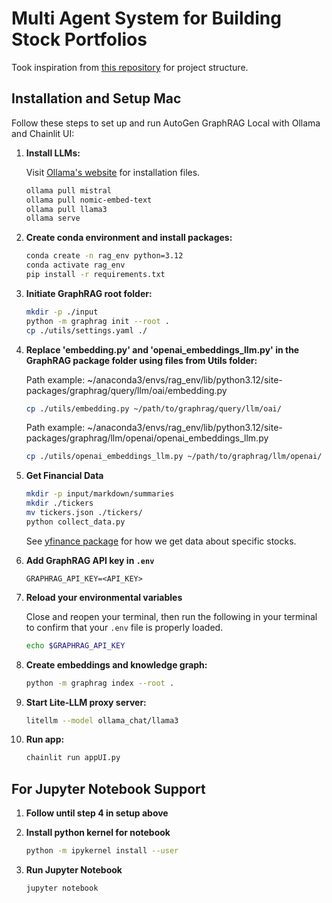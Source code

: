 # Multi Agent System for Building Stock Portfolios

Took inspiration from [this repository](https://github.com/karthik-codex/Autogen_GraphRAG_Ollama) for project structure.

## Installation and Setup Mac

Follow these steps to set up and run AutoGen GraphRAG Local with Ollama and Chainlit UI:

1. **Install LLMs:**

   Visit [Ollama's website](https://ollama.com/) for installation files.

   ```bash
   ollama pull mistral
   ollama pull nomic-embed-text
   ollama pull llama3
   ollama serve
   ```

2. **Create conda environment and install packages:**
   ```bash
   conda create -n rag_env python=3.12
   conda activate rag_env
   pip install -r requirements.txt
   ```
3. **Initiate GraphRAG root folder:**

   ```bash
   mkdir -p ./input
   python -m graphrag init --root .
   cp ./utils/settings.yaml ./
   ```

4. **Replace 'embedding.py' and 'openai_embeddings_llm.py' in the GraphRAG package folder using files from Utils folder:**

   Path example: ~/anaconda3/envs/rag_env/lib/python3.12/site-packages/graphrag/query/llm/oai/embedding.py

   ```bash
   cp ./utils/embedding.py ~/path/to/graphrag/query/llm/oai/
   ```

   Path example: ~/anaconda3/envs/rag_env/lib/python3.12/site-packages/graphrag/llm/openai/openai_embeddings_llm.py

   ```bash
   cp ./utils/openai_embeddings_llm.py ~/path/to/graphrag/llm/openai/
   ```

5. **Get Financial Data**

   ```bash
   mkdir -p input/markdown/summaries
   mkdir ./tickers
   mv tickers.json ./tickers/
   python collect_data.py
   ```

   See [yfinance package](https://github.com/ranaroussi/yfinance?tab=readme-ov-file) for how we get data about specific stocks.

6. **Add GraphRAG API key in `.env`**

   ```env
   GRAPHRAG_API_KEY=<API_KEY>
   ```

7. **Reload your environmental variables**

   Close and reopen your terminal, then run the following in your terminal to confirm that your `.env` file is properly loaded.

   ```bash
   echo $GRAPHRAG_API_KEY
   ```

8. **Create embeddings and knowledge graph:**
   ```bash
   python -m graphrag index --root .
   ```
9. **Start Lite-LLM proxy server:**
   ```bash
   litellm --model ollama_chat/llama3
   ```
10. **Run app:**
    ```bash
    chainlit run appUI.py
    ```

## For Jupyter Notebook Support

1. **Follow until step 4 in setup above**

2. **Install python kernel for notebook**

   ```bash
   python -m ipykernel install --user
   ```

3. **Run Jupyter Notebook**

   ```bash
   jupyter notebook
   ```

